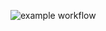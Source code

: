 
![example workflow](https://github.com/prism-checker/prism_checker/actions/workflows/test.yml/badge.svg)
